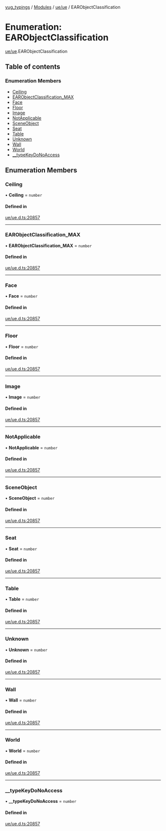 [yug_typings](../README.md) / [Modules](../modules.md) / [ue/ue](../modules/ue_ue.md) / EARObjectClassification

# Enumeration: EARObjectClassification

[ue/ue](../modules/ue_ue.md).EARObjectClassification

## Table of contents

### Enumeration Members

- [Ceiling](ue_ue.EARObjectClassification.md#ceiling)
- [EARObjectClassification\_MAX](ue_ue.EARObjectClassification.md#earobjectclassification_max)
- [Face](ue_ue.EARObjectClassification.md#face)
- [Floor](ue_ue.EARObjectClassification.md#floor)
- [Image](ue_ue.EARObjectClassification.md#image)
- [NotApplicable](ue_ue.EARObjectClassification.md#notapplicable)
- [SceneObject](ue_ue.EARObjectClassification.md#sceneobject)
- [Seat](ue_ue.EARObjectClassification.md#seat)
- [Table](ue_ue.EARObjectClassification.md#table)
- [Unknown](ue_ue.EARObjectClassification.md#unknown)
- [Wall](ue_ue.EARObjectClassification.md#wall)
- [World](ue_ue.EARObjectClassification.md#world)
- [\_\_typeKeyDoNoAccess](ue_ue.EARObjectClassification.md#__typekeydonoaccess)

## Enumeration Members

### Ceiling

• **Ceiling** = `number`

#### Defined in

[ue/ue.d.ts:20857](https://github.com/YugMetaverse/yug_typings/blob/b7d9b19/ue/ue.d.ts#L20857)

___

### EARObjectClassification\_MAX

• **EARObjectClassification\_MAX** = `number`

#### Defined in

[ue/ue.d.ts:20857](https://github.com/YugMetaverse/yug_typings/blob/b7d9b19/ue/ue.d.ts#L20857)

___

### Face

• **Face** = `number`

#### Defined in

[ue/ue.d.ts:20857](https://github.com/YugMetaverse/yug_typings/blob/b7d9b19/ue/ue.d.ts#L20857)

___

### Floor

• **Floor** = `number`

#### Defined in

[ue/ue.d.ts:20857](https://github.com/YugMetaverse/yug_typings/blob/b7d9b19/ue/ue.d.ts#L20857)

___

### Image

• **Image** = `number`

#### Defined in

[ue/ue.d.ts:20857](https://github.com/YugMetaverse/yug_typings/blob/b7d9b19/ue/ue.d.ts#L20857)

___

### NotApplicable

• **NotApplicable** = `number`

#### Defined in

[ue/ue.d.ts:20857](https://github.com/YugMetaverse/yug_typings/blob/b7d9b19/ue/ue.d.ts#L20857)

___

### SceneObject

• **SceneObject** = `number`

#### Defined in

[ue/ue.d.ts:20857](https://github.com/YugMetaverse/yug_typings/blob/b7d9b19/ue/ue.d.ts#L20857)

___

### Seat

• **Seat** = `number`

#### Defined in

[ue/ue.d.ts:20857](https://github.com/YugMetaverse/yug_typings/blob/b7d9b19/ue/ue.d.ts#L20857)

___

### Table

• **Table** = `number`

#### Defined in

[ue/ue.d.ts:20857](https://github.com/YugMetaverse/yug_typings/blob/b7d9b19/ue/ue.d.ts#L20857)

___

### Unknown

• **Unknown** = `number`

#### Defined in

[ue/ue.d.ts:20857](https://github.com/YugMetaverse/yug_typings/blob/b7d9b19/ue/ue.d.ts#L20857)

___

### Wall

• **Wall** = `number`

#### Defined in

[ue/ue.d.ts:20857](https://github.com/YugMetaverse/yug_typings/blob/b7d9b19/ue/ue.d.ts#L20857)

___

### World

• **World** = `number`

#### Defined in

[ue/ue.d.ts:20857](https://github.com/YugMetaverse/yug_typings/blob/b7d9b19/ue/ue.d.ts#L20857)

___

### \_\_typeKeyDoNoAccess

• **\_\_typeKeyDoNoAccess** = `number`

#### Defined in

[ue/ue.d.ts:20857](https://github.com/YugMetaverse/yug_typings/blob/b7d9b19/ue/ue.d.ts#L20857)
